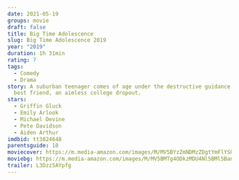 ```yaml
---
date: 2021-05-19
groups: movie
draft: false
title: Big Time Adolescence
slug: Big Time Adolescence 2019
year: "2019"
duration: 1h 31min
rating: 7
tags:
  - Comedy
  - Drama
story: A suburban teenager comes of age under the destructive guidance of his
  best friend, an aimless college dropout.
stars:
  - Griffin Gluck
  - Emily Arlook
  - Michael Devine
  - Pete Davidson
  - Aiden Arthur
imdbid: tt3824648
parentsguide: 18
moviecover: https://m.media-amazon.com/images/M/MV5BYzZmNDMzZDgtYmFlYS00OTZmLTk0NzQtMGNiZDMyN2VjZjE2XkEyXkFqcGdeQXVyMTkxNjUyNQ@@._V1_FMjpg_UY883_.jpg
moviebg: https://m.media-amazon.com/images/M/MV5BMTg4ODkzMDU4Nl5BMl5BanBnXkFtZTgwNDMyOTAyNzM@._V1_FMjpg_UX1280_.jpg
trailer: L3Dzz5AYpfg
---
```

